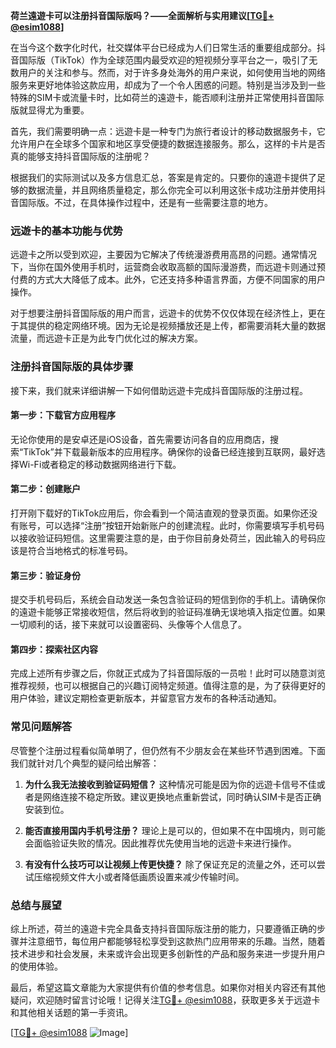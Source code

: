 **荷兰遠遊卡可以注册抖音国际版吗？——全面解析与实用建议[[TG💪+ @esim1088](https://t.me/s/esim1088)]**

在当今这个数字化时代，社交媒体平台已经成为人们日常生活的重要组成部分。抖音国际版（TikTok）作为全球范围内最受欢迎的短视频分享平台之一，吸引了无数用户的关注和参与。然而，对于许多身处海外的用户来说，如何使用当地的网络服务来更好地体验这款应用，却成为了一个令人困惑的问题。特别是当涉及到一些特殊的SIM卡或流量卡时，比如荷兰的遠遊卡，能否顺利注册并正常使用抖音国际版就显得尤为重要。

首先，我们需要明确一点：远遊卡是一种专门为旅行者设计的移动数据服务卡，它允许用户在全球多个国家和地区享受便捷的数据连接服务。那么，这样的卡片是否真的能够支持抖音国际版的注册呢？

根据我们的实际测试以及多方信息汇总，答案是肯定的。只要你的遠遊卡提供了足够的数据流量，并且网络质量稳定，那么你完全可以利用这张卡成功注册并使用抖音国际版。不过，在具体操作过程中，还是有一些需要注意的地方。

### **远遊卡的基本功能与优势**
远遊卡之所以受到欢迎，主要因为它解决了传统漫游费用高昂的问题。通常情况下，当你在国外使用手机时，运营商会收取高额的国际漫游费，而远遊卡则通过预付费的方式大大降低了成本。此外，它还支持多种语言界面，方便不同国家的用户操作。

对于想要注册抖音国际版的用户而言，远遊卡的优势不仅仅体现在经济性上，更在于其提供的稳定网络环境。因为无论是视频播放还是上传，都需要消耗大量的数据流量，而远遊卡正是为此专门优化过的解决方案。

### **注册抖音国际版的具体步骤**
接下来，我们就来详细讲解一下如何借助远遊卡完成抖音国际版的注册过程。

#### **第一步：下载官方应用程序**
无论你使用的是安卓还是iOS设备，首先需要访问各自的应用商店，搜索“TikTok”并下载最新版本的应用程序。确保你的设备已经连接到互联网，最好选择Wi-Fi或者稳定的移动数据网络进行下载。

#### **第二步：创建账户**
打开刚下载好的TikTok应用后，你会看到一个简洁直观的登录页面。如果你还没有账号，可以选择“注册”按钮开始新账户的创建流程。此时，你需要填写手机号码以接收验证码短信。这里需要注意的是，由于你目前身处荷兰，因此输入的号码应该是符合当地格式的标准号码。

#### **第三步：验证身份**
提交手机号码后，系统会自动发送一条包含验证码的短信到你的手机上。请确保你的遠遊卡能够正常接收短信，然后将收到的验证码准确无误地填入指定位置。如果一切顺利的话，接下来就可以设置密码、头像等个人信息了。

#### **第四步：探索社区内容**
完成上述所有步骤之后，你就正式成为了抖音国际版的一员啦！此时可以随意浏览推荐视频，也可以根据自己的兴趣订阅特定频道。值得注意的是，为了获得更好的用户体验，建议定期检查更新版本，并留意官方发布的各种活动通知。

### **常见问题解答**
尽管整个注册过程看似简单明了，但仍然有不少朋友会在某些环节遇到困难。下面我们就针对几个典型的疑问给出解答：

1. **为什么我无法接收到验证码短信？**
   这种情况可能是因为你的远遊卡信号不佳或者是网络连接不稳定所致。建议更换地点重新尝试，同时确认SIM卡是否正确安装到位。

2. **能否直接用国内手机号注册？**
   理论上是可以的，但如果不在中国境内，则可能会面临验证失败的情况。因此推荐优先使用当地的远遊卡来进行操作。

3. **有没有什么技巧可以让视频上传更快捷？**
   除了保证充足的流量之外，还可以尝试压缩视频文件大小或者降低画质设置来减少传输时间。

### **总结与展望**
综上所述，荷兰的遠遊卡完全具备支持抖音国际版注册的能力，只要遵循正确的步骤并注意细节，每位用户都能够轻松享受到这款热门应用带来的乐趣。当然，随着技术进步和社会发展，未来或许会出现更多创新性的产品和服务来进一步提升用户的使用体验。

最后，希望这篇文章能为大家提供有价值的参考信息。如果你对相关内容还有其他疑问，欢迎随时留言讨论哦！记得关注[TG💪+ @esim1088](https://t.me/s/esim1088)，获取更多关于远遊卡和其他相关话题的第一手资讯。

[[TG💪+ @esim1088](https://t.me/s/esim1088) ![Image](https://i.postimg.cc/4NQfJmqS/Snipaste-2025-05-13-00-14-12.png)]